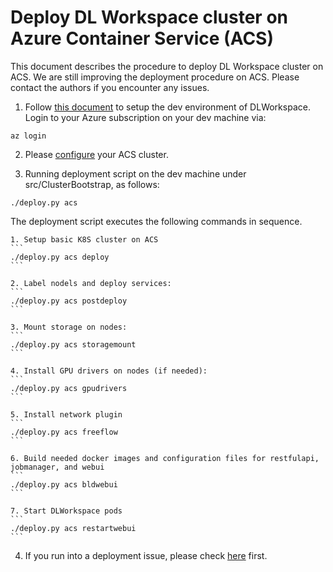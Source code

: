 # Deploy DL Workspace cluster on Azure Container Service (ACS)

This document describes the procedure to deploy DL Workspace cluster on ACS. We are still improving the deployment procedure on ACS. Please contact the authors if you encounter any issues. 

1. Follow [this document](../../DevEnvironment/README.md) to setup the dev environment of DLWorkspace. Login to your Azure subscription on your dev machine via:

```
az login
```

2. Please [configure](configure.md) your ACS cluster. 

3. Running deployment script on the dev machine under src/ClusterBootstrap, as follows:

```
./deploy.py acs
```

The deployment script executes the following commands in sequence.

    1. Setup basic K8S cluster on ACS
    ```
    ./deploy.py acs deploy
    ```

    2. Label nodels and deploy services:
    ```
    ./deploy.py acs postdeploy
    ```

    3. Mount storage on nodes:
    ```
    ./deploy.py acs storagemount
    ```

    4. Install GPU drivers on nodes (if needed):
    ```
    ./deploy.py acs gpudrivers
    ```

    5. Install network plugin
    ```
    ./deploy.py acs freeflow
    ```

    6. Build needed docker images and configuration files for restfulapi, jobmanager, and webui
    ```
    ./deploy.py acs bldwebui
    ```

    7. Start DLWorkspace pods
    ```
    ./deploy.py acs restartwebui
    ```

4. If you run into a deployment issue, please check [here](FAQ.md) first. 
